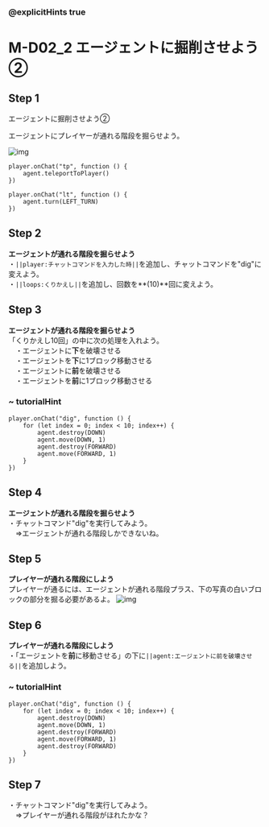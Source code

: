 ### @explicitHints true

# M-D02_2 エージェントに掘削させよう②　

## Step 1
エージェントに掘削させよう②

エージェントにプレイヤーが通れる階段を掘らせよう。

![img](https://teck89.xsrv.jp/MEE_tutorial/img/M-D02_2_1.png)

```template
player.onChat("tp", function () {
    agent.teleportToPlayer()
})

player.onChat("lt", function () {
    agent.turn(LEFT_TURN)
})
```

## Step 2
**エージェントが通れる階段を掘らせよう**  
・``||player:チャットコマンドを入力した時||``を追加し、チャットコマンドを"dig"に変えよう。  
・``||loops:くりかえし||``を追加し、回数を**(10)**回に変えよう。

## Step 3
**エージェントが通れる階段を掘らせよう**  
「くりかえし10回」の中に次の処理を入れよう。  
　・エージェントに**下**を破壊させる  
　・エージェントを**下**に1ブロック移動させる  
　・エージェントに**前**を破壊させる  
　・エージェントを**前**に1ブロック移動させる

### ~ tutorialHint

```blocks
player.onChat("dig", function () {
    for (let index = 0; index < 10; index++) {
        agent.destroy(DOWN)
        agent.move(DOWN, 1)
        agent.destroy(FORWARD)
        agent.move(FORWARD, 1)
    }
})
```

## Step 4
**エージェントが通れる階段を掘らせよう**  
・チャットコマンド"dig"を実行してみよう。  
　⇒エージェントが通れる階段しかできないね。

## Step 5
**プレイヤーが通れる階段にしよう**  
プレイヤーが通るには、エージェントが通れる階段プラス、下の写真の白いブロックの部分を掘る必要があるよ。
![img](https://teck89.xsrv.jp/MEE_tutorial/img/M-D02_2_2.png)

## Step 6
**プレイヤーが通れる階段にしよう**  
・「エージェントを**前**に移動させる」の下に``||agent:エージェントに前を破壊させる||``を追加しよう。  

### ~ tutorialHint

```blocks
player.onChat("dig", function () {
    for (let index = 0; index < 10; index++) {
        agent.destroy(DOWN)
        agent.move(DOWN, 1)
        agent.destroy(FORWARD)
        agent.move(FORWARD, 1)
        agent.destroy(FORWARD)
    }
})
```

## Step 7
・チャットコマンド"dig"を実行してみよう。  
　⇒プレイヤーが通れる階段がほれたかな？